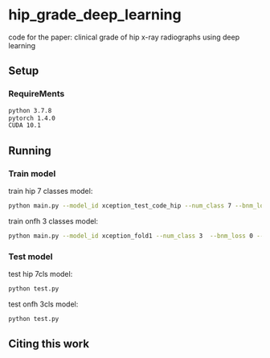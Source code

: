 # hip_grade_deep_learning
code for the paper: clinical grade of hip x-ray radiographs using deep learning

## Setup

### RequireMents

```bash
python 3.7.8
pytorch 1.4.0
CUDA 10.1
```


## Running

### Train model

train hip 7 classes model:
```bash
python main.py --model_id xception_test_code_hip --num_class 7 --bnm_loss 0 --bnm_loss_weight 0.0 --gpu 0,1 --root_path ../data/hip_7cls/training_data --train_file ../data/hip_7cls/training.txt --test_file ../data/hip_7cls/testing.txt --task hip_7cls
```
train onfh 3 classes model:
```bash
python main.py --model_id xception_fold1 --num_class 3  --bnm_loss 0 --bnm_loss_weight 0.0 --gpu 0,1
```
### Test model

test hip 7cls model:
```bash
python test.py
```
test onfh 3cls model:
```bash
python test.py
```


## Citing this work

```
```
